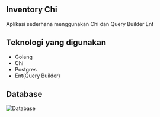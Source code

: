 ## Inventory Chi

Aplikasi sederhana menggunakan Chi dan Query Builder Ent

## Teknologi yang digunakan

- Golang
- Chi
- Postgres
- Ent(Query Builder)

## Database

<img src="./images/inventorygoent.png" alt="Database" />
